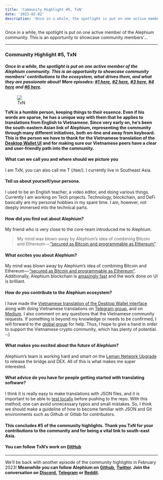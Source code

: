 ```yaml
---
title: 'Community Highlight #5, TxN'
date: '2023-02-02'
description: 'Once in a while, the spotlight is put on one active member of the Alephium community. This is an opportunity to showcase community members’…'
---
```


Once in a while, the spotlight is put on one active member of the Alephium community. This is an opportunity to showcase community members’…

---

### Community Highlight \#5, TxN

#### _Once in a while, the spotlight is put on one active member of the Alephium community. This is an opportunity to showcase community members’ contributions to the ecosystem, what drives them, and what they are passionate about! More episodes:_ <a href="https://medium.com/@alephium/community-highlight-wilhelm-k%C3%A4llstr%C3%B6m-aka-oracleuggla-81d3938c5692" class="markup--anchor markup--h4-anchor" data-href="https://medium.com/@alephium/community-highlight-wilhelm-k%C3%A4llstr%C3%B6m-aka-oracleuggla-81d3938c5692" target="_blank"><em>#1 here</em></a>_,_ <a href="https://medium.com/@alephium/community-highlight-cgi-bin-c102cc106f19" class="markup--anchor markup--h4-anchor" data-href="https://medium.com/@alephium/community-highlight-cgi-bin-c102cc106f19" target="_blank"><em>#2 here</em></a>_,_ <a href="https://medium.com/@alephium/community-highlight-3-digdug-48a7ec868504" class="markup--anchor markup--h4-anchor" data-href="https://medium.com/@alephium/community-highlight-3-digdug-48a7ec868504" target="_blank"><em>#3 here</em></a>, <a href="https://medium.com/@alephium/community-highlight-4-montail-e24fd88882a0" class="markup--anchor markup--h4-anchor" data-href="https://medium.com/@alephium/community-highlight-4-montail-e24fd88882a0" target="_blank"><em>#4 here</em></a> _and_ <a href="https://medium.com/@alephium/community-highlight-6-waldi-zkit-beats-37af1f6df3b8" class="markup--anchor markup--h4-anchor" data-href="https://medium.com/@alephium/community-highlight-6-waldi-zkit-beats-37af1f6df3b8" target="_blank"><em>#6 here</em></a>_._

<figure id="3a8b" class="graf graf--figure graf-after--h4">
<img src="https://cdn-images-1.medium.com/max/800/1*JAFASr5H5yLKeyllOxXv5w.png" class="graf-image" data-image-id="1*JAFASr5H5yLKeyllOxXv5w.png" data-width="1170" data-height="1170" />
<figcaption>TxN</figcaption>
</figure>

**TxN is a humble person, keeping things to their essence. Even if his words are sparse, he has a unique way with them that he applies to translations from English to Vietnamese. Since very early on, he’s been the south-eastern Asian link of Alephium, representing the community through many different initiatives, both on-line and away from keyboard. This is the person we have to thank for the Vietnamese translation of the** <a href="https://github.com/alephium/desktop-wallet/blob/master/locales/vi-VN/translation.json" class="markup--anchor markup--p-anchor" data-href="https://github.com/alephium/desktop-wallet/blob/master/locales/vi-VN/translation.json" rel="noopener" target="_blank"><strong>Desktop Wallet UI</strong></a> **and for making sure our Vietnamese peers have a clear and user-friendly path into the community.**

#### What can we call you and where should we picture you

I am TxN, you can also call me T (/tee/). I currently live in Southeast Asia.

#### Tell us about yourself/your persona.

I used to be an English teacher, a video editor, and doing various things. Currently I am working on Tech projects. Technology, blockchain, and DeFi basically are my personal hobbies in my spare time. I am, however, not deeply immersed into the technical parts.

#### How did you find out about Alephium?

My friend who is very close to the core-team introduced me to Alephium.

> My mind was blown away by Alephium’s idea of combining Bitcoin and Ethereum — <a href="https://docs.alephium.org/#what-is-alephium" class="markup--anchor markup--pullquote-anchor" data-href="https://docs.alephium.org/#what-is-alephium" rel="noopener" target="_blank">“secured as Bitcoin and programmable as Ethereum”</a>.

#### What excites you about Alephium?

My mind was blown away by Alephium’s idea of combining Bitcoin and Ethereum — <a href="https://docs.alephium.org/#what-is-alephium" class="markup--anchor markup--p-anchor" data-href="https://docs.alephium.org/#what-is-alephium" rel="noopener" target="_blank">“secured as Bitcoin and programmable as Ethereum”</a>. Additionally, Alephium blockchain is <a href="https://docs.alephium.org/frequently-asked-questions#how-many-transactions-per-second-tps-are-possible-on-alephium" class="markup--anchor markup--p-anchor" data-href="https://docs.alephium.org/frequently-asked-questions#how-many-transactions-per-second-tps-are-possible-on-alephium" rel="noopener" target="_blank">amasingly fast</a> and the work done on UI is brilliant.

#### How do you contribute to the Alephium ecosystem?

I have made the <a href="https://github.com/alephium/desktop-wallet/blob/master/locales/vi-VN/translation.json" class="markup--anchor markup--p-anchor" data-href="https://github.com/alephium/desktop-wallet/blob/master/locales/vi-VN/translation.json" rel="noopener" target="_blank">Vietnamese translation of the Desktop Wallet interface</a> along with doing Vietnamese translations on <a href="https://t.me/alephiumvn" class="markup--anchor markup--p-anchor" data-href="https://t.me/alephiumvn" rel="noopener" target="_blank">Telegram group,</a> and on <a href="https://medium.com/@hint27/ch%C3%A0o-m%E1%BB%ABng-%C4%91%E1%BA%BFn-v%E1%BB%9Bi-alephium-alph-5f0960dfe665" class="markup--anchor markup--p-anchor" data-href="https://medium.com/@hint27/ch%C3%A0o-m%E1%BB%ABng-%C4%91%E1%BA%BFn-v%E1%BB%9Bi-alephium-alph-5f0960dfe665" target="_blank">Medium</a>. I also comment on any questions that the Vietnamese community requests. If something is beyond my knowledge or needs to be confirmed, I will forward to the <a href="https://t.me/alephiumgroup" class="markup--anchor markup--p-anchor" data-href="https://t.me/alephiumgroup" rel="noopener" target="_blank">global group</a> for help. Thus, I hope to give a hand in order to support the Vietnamese crypto community, which has plenty of potential. -:)

#### What makes you excited about the future of Alephium?

Alephium’s team is working hard and smart on the <a href="https://medium.com/@alephium/announcing-the-leman-network-upgrade-c01a81e65f0e" class="markup--anchor markup--p-anchor" data-href="https://medium.com/@alephium/announcing-the-leman-network-upgrade-c01a81e65f0e" target="_blank">Leman Network Upgrade</a> to release the bridge and DEX. All of this is what makes me super interested.

#### What advice do you have for people getting started with translating software?

I think it is really easy to make translations with JSON files, and it is important to be able to <a href="https://github.com/alephium/docs#internationalization-i18n" class="markup--anchor markup--p-anchor" data-href="https://github.com/alephium/docs#internationalization-i18n" rel="noopener" target="_blank">test locally</a> before pushing to the repo. With this method, one can avoid unnecessary typos and small mistakes. So, I think we should make a guideline of how to become familiar with JSON and Git environments such as Github or Gitlab for contributors.

#### This concludes \#5 of the community highlights. Thank you TxN for your contributions to the community and for being a vital link to south-east Asia.

#### You can follow TxN’s work on <a href="https://github.com/nit27" class="markup--anchor markup--h4-anchor" data-href="https://github.com/nit27" rel="noopener" target="_blank">GitHub</a>

---

We’ll be back with another episode of the community highlights in February 2023! **Meanwhile you can follow Alephium on** <a href="https://github.com/alephium/" class="markup--anchor markup--p-anchor" data-href="https://github.com/alephium/" rel="noopener" target="_blank"><strong>Github</strong></a>**,** <a href="https://twitter.com/alephium" class="markup--anchor markup--p-anchor" data-href="https://twitter.com/alephium" rel="noopener" target="_blank"><strong>Twitter</strong></a>**. Join the conversation on** <a href="https://alephium.org/discord" class="markup--anchor markup--p-anchor" data-href="https://alephium.org/discord" rel="noopener" target="_blank"><strong>Discord</strong></a>**,** <a href="https://t.me/alephiumgroup" class="markup--anchor markup--p-anchor" data-href="https://t.me/alephiumgroup" rel="noopener" target="_blank"><strong>Telegram</strong></a> **or** <a href="https://www.reddit.com/r/alephium" class="markup--anchor markup--p-anchor" data-href="https://www.reddit.com/r/alephium" rel="noopener" target="_blank"><strong>Reddit</strong></a>**.**
